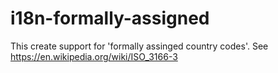 # i18n-formally-assigned

This create support for 'formally assinged country codes'. See https://en.wikipedia.org/wiki/ISO_3166-3
